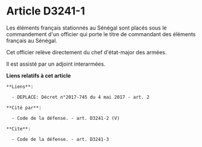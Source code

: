 # Article D3241-1

Les éléments français stationnés au Sénégal sont placés sous le commandement d'un officier qui porte le titre de commandant
des éléments français au Sénégal. 

Cet officier relève directement du chef d'état-major des armées.

Il est assisté par un adjoint interarmées.

**Liens relatifs à cet article**

	**Liens**:

	  - DEPLACE: Décret n°2017-745 du 4 mai 2017 - art. 2

	**Cité par**:

	  - Code de la défense. - art. D3241-2 (V)

	**Cite**:

	  - Code de la défense. - art. D3241-3

